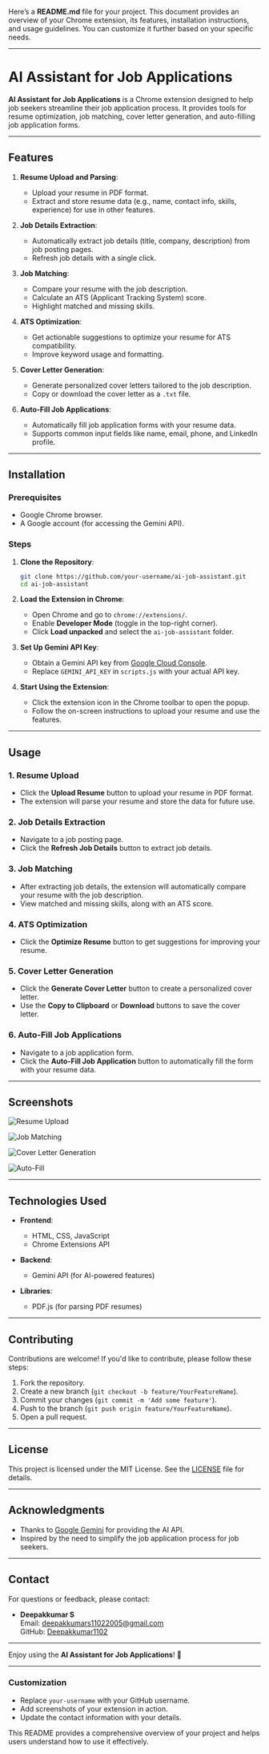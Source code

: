 Here’s a **README.md** file for your project. This document provides an overview of your Chrome extension, its features, installation instructions, and usage guidelines. You can customize it further based on your specific needs.

---

# AI Assistant for Job Applications



**AI Assistant for Job Applications** is a Chrome extension designed to help job seekers streamline their job application process. It provides tools for resume optimization, job matching, cover letter generation, and auto-filling job application forms.

---

## Features

1. **Resume Upload and Parsing**:
   - Upload your resume in PDF format.
   - Extract and store resume data (e.g., name, contact info, skills, experience) for use in other features.

2. **Job Details Extraction**:
   - Automatically extract job details (title, company, description) from job posting pages.
   - Refresh job details with a single click.

3. **Job Matching**:
   - Compare your resume with the job description.
   - Calculate an ATS (Applicant Tracking System) score.
   - Highlight matched and missing skills.

4. **ATS Optimization**:
   - Get actionable suggestions to optimize your resume for ATS compatibility.
   - Improve keyword usage and formatting.

5. **Cover Letter Generation**:
   - Generate personalized cover letters tailored to the job description.
   - Copy or download the cover letter as a `.txt` file.

6. **Auto-Fill Job Applications**:
   - Automatically fill job application forms with your resume data.
   - Supports common input fields like name, email, phone, and LinkedIn profile.

---

## Installation

### Prerequisites
- Google Chrome browser.
- A Google account (for accessing the Gemini API).

### Steps
1. **Clone the Repository**:
   ```bash
   git clone https://github.com/your-username/ai-job-assistant.git
   cd ai-job-assistant
   ```

2. **Load the Extension in Chrome**:
   - Open Chrome and go to `chrome://extensions/`.
   - Enable **Developer Mode** (toggle in the top-right corner).
   - Click **Load unpacked** and select the `ai-job-assistant` folder.

3. **Set Up Gemini API Key**:
   - Obtain a Gemini API key from [Google Cloud Console](https://console.cloud.google.com/).
   - Replace `GEMINI_API_KEY` in `scripts.js` with your actual API key.

4. **Start Using the Extension**:
   - Click the extension icon in the Chrome toolbar to open the popup.
   - Follow the on-screen instructions to upload your resume and use the features.

---

## Usage

### 1. Resume Upload
- Click the **Upload Resume** button to upload your resume in PDF format.
- The extension will parse your resume and store the data for future use.

### 2. Job Details Extraction
- Navigate to a job posting page.
- Click the **Refresh Job Details** button to extract job details.

### 3. Job Matching
- After extracting job details, the extension will automatically compare your resume with the job description.
- View matched and missing skills, along with an ATS score.

### 4. ATS Optimization
- Click the **Optimize Resume** button to get suggestions for improving your resume.

### 5. Cover Letter Generation
- Click the **Generate Cover Letter** button to create a personalized cover letter.
- Use the **Copy to Clipboard** or **Download** buttons to save the cover letter.

### 6. Auto-Fill Job Applications
- Navigate to a job application form.
- Click the **Auto-Fill Job Application** button to automatically fill the form with your resume data.

---

## Screenshots
![Resume Upload](https://raw.githubusercontent.com/deepakkumar11022005/AI-Assistance-for-Job-Application/main/AI%20Assist%20page1.png)

![Job Matching](https://raw.githubusercontent.com/deepakkumar11022005/AI-Assistance-for-Job-Application/main/AI%20Assist%20page2.png)

![Cover Letter Generation](https://raw.githubusercontent.com/deepakkumar11022005/AI-Assistance-for-Job-Application/main/AI%20Assist%20page2.png)

![Auto-Fill](https://raw.githubusercontent.com/deepakkumar11022005/AI-Assistance-for-Job-Application/main/AI%20Assist%20page3.png)


---

## Technologies Used

- **Frontend**:
  - HTML, CSS, JavaScript
  - Chrome Extensions API

- **Backend**:
  - Gemini API (for AI-powered features)

- **Libraries**:
  - PDF.js (for parsing PDF resumes)

---

## Contributing

Contributions are welcome! If you'd like to contribute, please follow these steps:

1. Fork the repository.
2. Create a new branch (`git checkout -b feature/YourFeatureName`).
3. Commit your changes (`git commit -m 'Add some feature'`).
4. Push to the branch (`git push origin feature/YourFeatureName`).
5. Open a pull request.

---

## License

This project is licensed under the MIT License. See the [LICENSE](LICENSE) file for details.

---

## Acknowledgments

- Thanks to [Google Gemini](https://ai.google/) for providing the AI API.
- Inspired by the need to simplify the job application process for job seekers.

---

## Contact

For questions or feedback, please contact:

- **Deepakkumar S**  
  Email: deepakkumars11022005@gmail.com  
  GitHub: [Deepakkumar1102](https://github.com/Deepakkumar1102)

---

Enjoy using the **AI Assistant for Job Applications**! 🚀

---

### Customization
- Replace `your-username` with your GitHub username.
- Add screenshots of your extension in action.
- Update the contact information with your details.

This README provides a comprehensive overview of your project and helps users understand how to use it effectively.
